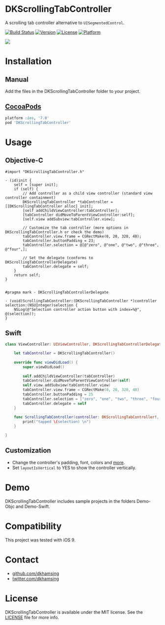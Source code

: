 DKScrollingTabController
========================

A scrolling tab controller alternative to `UISegmentedControl`.

[![Build Status](https://travis-ci.org/dkhamsing/DKScrollingTabController.svg?branch=master)](https://travis-ci.org/dkhamsing/DKScrollingTabController)
[![Version](https://img.shields.io/cocoapods/v/DKScrollingTabController.svg?style=flat)](https://cocoapods.org/pods/DKScrollingTabController)
[![License](https://img.shields.io/cocoapods/l/DKScrollingTabController.svg?style=flat)](http://cocoadocs.org/docsets/DKScrollingTabController)
[![Platform](https://img.shields.io/cocoapods/p/DKScrollingTabController.svg?style=flat)](http://cocoadocs.org/docsets/DKScrollingTabController)

![](Assets/demo.gif)

# Installation

## Manual
Add the files in the DKScrollingTabController folder to your project.

## [CocoaPods](https://cocoapods.org/)

``` ruby
platform :ios, '7.0'
pod 'DKScrollingTabController'
```

# Usage

## Objective-C

```  objc
#import "DKScrollingTabController.h" 

- (id)init {
    self = [super init];
    if (self) {
        // Add controller as a child view controller (standard view controller containment)
        DKScrollingTabController *tabController = [[DKScrollingTabController alloc] init];
        [self addChildViewController:tabController];
        [tabController didMoveToParentViewController:self];
        [self.view addSubview:tabController.view];
        
        // Customize the tab controller (more options in DKScrollingTabController.h or check the demo)
        tabController.view.frame = CGRectMake(0, 20, 320, 40);
        tabController.buttonPadding = 23;
        tabController.selection = @[@"zero", @"one", @"two", @"three", @"four",];
        
        // Set the delegate (conforms to DKScrollingTabControllerDelegate)
        tabController.delegate = self;
    }
    return self;
}


#pragma mark - DKScrollingTabControllerDelegate

- (void)ScrollingTabController:(DKScrollingTabController *)controller selection:(NSUInteger)selection {
    NSLog(@"Selection controller action button with index=%@", @(selection));
}

```

## Swift 

``` swift
class ViewController: UIViewController, DKScrollingTabControllerDelegate {

    let tabController = DKScrollingTabController()
    
    override func viewDidLoad() {
        super.viewDidLoad()
        
        self.addChildViewController(tabController)
        tabController.didMoveToParentViewController(self)
        self.view.addSubview(tabController.view)
        tabController.view.frame = CGRectMake(0, 20, 320, 40)
        tabController.buttonPadding = 25
        tabController.selection = ["zero", "one", "two", "three", "four"]
        tabController.delegate = self
    }
        
    func ScrollingTabController(controller: DKScrollingTabController!, selection: UInt) {
        print("tapped \(selection) \n")
    }

}
```

## Customization
- Change the controller's padding, font, colors and [more](https://github.com/dkhamsing/DKScrollingTabController/blob/master/DKScrollingTabController/DKScrollingTabController.h).
- Set `layoutIsVertical` to YES to show the controller vertically.

# Demo
DKScrollingTabController includes sample projects in the folders Demo-Objc and Demo-Swift.

# Compatibility
This project was tested with iOS 9.

# Contact
- [github.com/dkhamsing](https://github.com/dkhamsing)
- [twitter.com/dkhamsing](https://twitter.com/dkhamsing)

# License
DKScrollingTabController is available under the MIT license. See the [LICENSE](LICENSE) file for more info.
